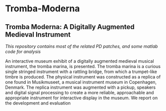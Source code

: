 # Tromba-Moderna

## Tromba Moderna: A Digitally Augmented Medieval Instrument

*This repository contains most of the related PD patches, and some matlab code for analysis*

An interactive museum exhibit of a digitally augmented medieval
musical instrument, the tromba marina, is presented. The tromba
marina is a curious single stringed instrument with a rattling
bridge, from which a trumpet-like timbre is produced. The physical
instrument was constructed as a replica of one found in
Musikmuseet, a musical instrument museum in Copenhagen,
Denmark. The replica instrument was augmented with a pickup,
speakers and digital signal processing to create a more reliable,
approachable and appropriate instrument for interactive display in
the museum. We report on the development and evaluation

